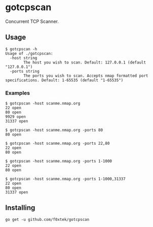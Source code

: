 # gotcpscan

Concurrent TCP Scanner.

## Usage

```
$ gotcpscan -h
Usage of ./gotcpscan:
  -host string
        The host you wish to scan. Default: 127.0.0.1 (default "127.0.0.1")
  -ports string
        The ports you wish to scan. Accepts nmap formatted port specifications. Default: 1-65535 (default "1-65535")
```

### Examples

```
$ gotcpscan -host scanme.nmap.org
22 open
80 open
9929 open
31337 open
```

```
$ gotcpscan -host scanme.nmap.org -ports 80
80 open
```

```
$ gotcpscan -host scanme.nmap.org -ports 22,80
22 open
80 open
```

```
$ gotcpscan -host scanme.nmap.org -ports 1-1000
22 open
80 open
```

```
$ gotcpscan -host scanme.nmap.org -ports 1-1000,31337
22 open
80 open
31337 open
```

## Installing

`go get -u github.com/f0xtek/gotcpscan`
